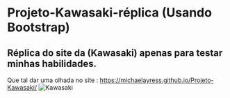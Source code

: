 # Projeto-Kawasaki-réplica (Usando Bootstrap)
## Réplica do site da (Kawasaki) apenas para testar minhas habilidades.
Que tal dar uma olhada no site : https://michaelayress.github.io/Projeto-Kawasaki/
![Kawasaki](https://user-images.githubusercontent.com/99827730/171544801-9edea7ff-aec2-489e-92e4-64425130b581.png)
